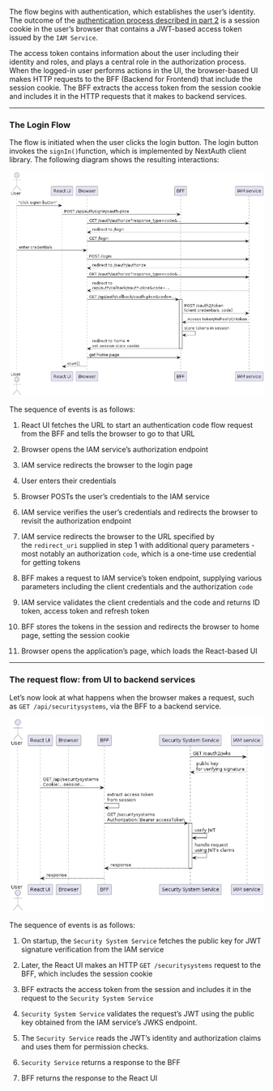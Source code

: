 
The flow begins with authentication, which establishes the user’s identity. The outcome of the [authentication process described in part 2](https://microservices.io/post/architecture/2025/05/28/microservices-authn-authz-part-2-authentication.html) is a session cookie in the user’s browser that contains a JWT-based access token issued by the `IAM Service`.

The access token contains information about the user including their identity and roles, and plays a central role in the authorization process. When the logged-in user performs actions in the UI, the browser-based UI makes HTTP requests to the BFF (Backend for Frontend) that include the session cookie. The BFF extracts the access token from the session cookie and includes it in the HTTP requests that it makes to backend services.

---
### The Login Flow

The flow is initiated when the user clicks the login button. The login button invokes the `signIn()`function, which is implemented by NextAuth client library. The following diagram shows the resulting interactions:

![authorization-code-flow](authorization-code-flow.png)

The sequence of events is as follows:

1. React UI fetches the URL to start an authentication code flow request from the BFF and tells the browser to go to that URL
    
2. Browser opens the IAM service’s authorization endpoint
    
3. IAM service redirects the browser to the login page
    
4. User enters their credentials
    
5. Browser POSTs the user’s credentials to the IAM service
    
6. IAM service verifies the user’s credentials and redirects the browser to revisit the authorization endpoint
    
7. IAM service redirects the browser to the URL specified by the `redirect_uri` supplied in step 1 with additional query parameters - most notably an authorization `code`, which is a one-time use credential for getting tokens
    
8. BFF makes a request to IAM service’s token endpoint, supplying various parameters including the client credentials and the authorization `code`
    
9. IAM service validates the client credentials and the code and returns ID token, access token and refresh token
    
10. BFF stores the tokens in the session and redirects the browser to home page, setting the session cookie
    
11. Browser opens the application’s page, which loads the React-based UI

---
### The request flow: from UI to backend services

Let’s now look at what happens when the browser makes a request, such as `GET /api/securitysystems`, via the BFF to a backend service.

![request-flow](request-flow.png)

The sequence of events is as follows:

1. On startup, the `Security System Service` fetches the public key for JWT signature verification from the IAM service
    
2. Later, the React UI makes an HTTP `GET /securitysystems` request to the BFF, which includes the session cookie
    
3. BFF extracts the access token from the session and includes it in the request to the `Security System Service`
    
4. `Security System Service` validates the request’s JWT using the public key obtained from the IAM service’s JWKS endpoint.
    
5. The `Security Service` reads the JWT’s identity and authorization claims and uses them for permission checks.
    
6. `Security Service` returns a response to the BFF
    
7. BFF returns the response to the React UI

